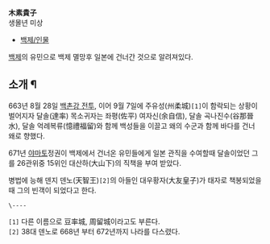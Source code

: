 **木素貴子**  
생몰년 미상

  * [백제/인물](%EB%B0%B1%EC%A0%9C/%EC%9D%B8%EB%AC%BC.md)  

[백제](%EB%B0%B1%EC%A0%9C.md)의 유민으로 백제 멸망후 일본에 건너간 것으로 알려져있다.

## 소개 ¶

663년 8월 28일 [백촌강 전투](%EB%B0%B1%EC%B4%8C%EA%B0%95%20%EC%A0%84%ED%88%AC.md),
이어 9월 7일에 주유성(州柔城)`[1]`이 함락되는 상황이 벌어지자 달솔(達率) 목소귀자는 좌평(佐平) 여자신(余自信), 달솔
곡나진수(谷那晉水), 달솔 억례복류(憶禮福留)와 함께 백성들을 이끌고 왜의 수군과 함께 바다를 건너 왜로 향했다.

  

671년 [야마토](%EC%95%BC%EB%A7%88%ED%86%A0.md)정권이 백제에서 건너온 유민들에게 일본 관직을 수여할때
달솔이었던 그를 26관위중 15위인 대산하(大山下)의 직책을 부여 받았다.

  

병법에 능해 덴지 덴노(天智王)`[2]`의 아들인 대우황자(大友皇子)가 태자로 책봉되었을때 그의 빈객이 되었다고 한다.

`\----`

`[1]` 다른 이름으로 豆率城, 周留城이라고도 부른다.  
`[2]` 38대 덴노로 668년 부터 672년까지 나라를 다스렸다.

